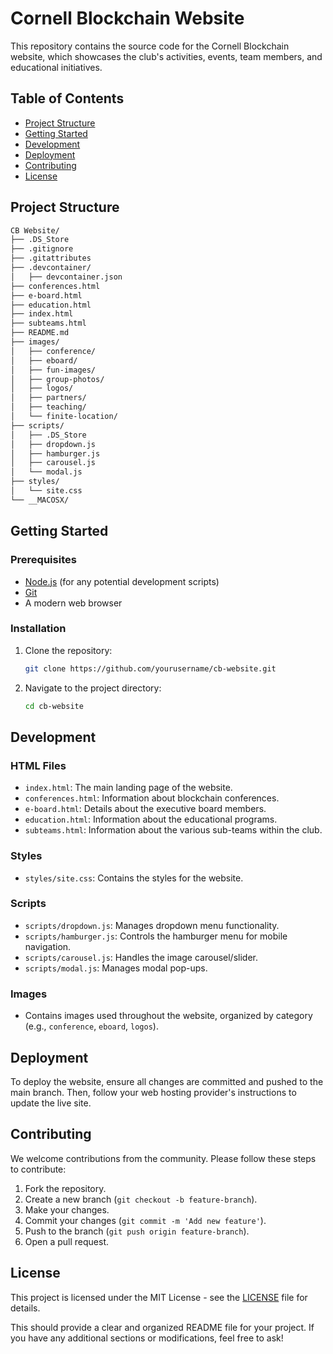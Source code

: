 # Cornell Blockchain Website

This repository contains the source code for the Cornell Blockchain website, which showcases the club's activities, events, team members, and educational initiatives.

## Table of Contents

- [Project Structure](#project-structure)
- [Getting Started](#getting-started)
- [Development](#development)
- [Deployment](#deployment)
- [Contributing](#contributing)
- [License](#license)

## Project Structure

```bash
CB Website/
├── .DS_Store
├── .gitignore
├── .gitattributes
├── .devcontainer/
│   ├── devcontainer.json
├── conferences.html
├── e-board.html
├── education.html
├── index.html
├── subteams.html
├── README.md
├── images/
│   ├── conference/
│   ├── eboard/
│   ├── fun-images/
│   ├── group-photos/
│   ├── logos/
│   ├── partners/
│   ├── teaching/
│   └── finite-location/
├── scripts/
│   ├── .DS_Store
│   ├── dropdown.js
│   ├── hamburger.js
│   ├── carousel.js
│   └── modal.js
├── styles/
│   └── site.css
└── __MACOSX/
```

## Getting Started

### Prerequisites

- [Node.js](https://nodejs.org/) (for any potential development scripts)
- [Git](https://git-scm.com/)
- A modern web browser

### Installation

1. Clone the repository:

   ```bash
   git clone https://github.com/yourusername/cb-website.git
   ```

2. Navigate to the project directory:

   ```bash
   cd cb-website
   ```

## Development

### HTML Files

- `index.html`: The main landing page of the website.
- `conferences.html`: Information about blockchain conferences.
- `e-board.html`: Details about the executive board members.
- `education.html`: Information about the educational programs.
- `subteams.html`: Information about the various sub-teams within the club.

### Styles

- `styles/site.css`: Contains the styles for the website.

### Scripts

- `scripts/dropdown.js`: Manages dropdown menu functionality.
- `scripts/hamburger.js`: Controls the hamburger menu for mobile navigation.
- `scripts/carousel.js`: Handles the image carousel/slider.
- `scripts/modal.js`: Manages modal pop-ups.

### Images

- Contains images used throughout the website, organized by category (e.g., `conference`, `eboard`, `logos`).

## Deployment

To deploy the website, ensure all changes are committed and pushed to the main branch. Then, follow your web hosting provider's instructions to update the live site.

## Contributing

We welcome contributions from the community. Please follow these steps to contribute:

1. Fork the repository.
2. Create a new branch (`git checkout -b feature-branch`).
3. Make your changes.
4. Commit your changes (`git commit -m 'Add new feature'`).
5. Push to the branch (`git push origin feature-branch`).
6. Open a pull request.

## License

This project is licensed under the MIT License - see the [LICENSE](LICENSE) file for details.

This should provide a clear and organized README file for your project. If you have any additional sections or modifications, feel free to ask!
